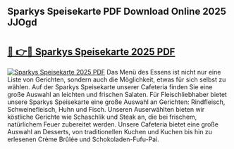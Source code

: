 ## Sparkys Speisekarte PDF Download Online 2025 JJOgd

# <h2><a href="http://gcbo6ul.nevu.top/?p=Sparkys+Speisekarte">🔗 👉🔴 Sparkys Speisekarte 2025 PDF</a></h2>

[![Sparkys Speisekarte 2025 PDF](https://i.imgur.com/dBaPXMq.png)](http://gcbo6ul.nevu.top/?p=Sparkys+Speisekarte)
Das Menü des Essens ist nicht nur eine Liste von Gerichten, sondern auch die Möglichkeit, etwas für sich selbst zu wählen. Auf der Sparkys Speisekarte unserer Cafeteria finden Sie eine große Auswahl an leichten und frischen Salaten. Für Fleischliebhaber bietet unsere Sparkys Speisekarte eine große Auswahl an Gerichten: Rindfleisch, Schweinefleisch, Huhn und Fisch. Unseren Auserwählten bieten wir köstliche Gerichte wie Schaschlik und Steak an, die bei frischem, natürlichem Feuer zubereitet werden. Unsere Cafeteria bietet eine große Auswahl an Desserts, von traditionellen Kuchen und Kuchen bis hin zu erlesenen Crème Brûlée und Schokoladen-Fufu-Pai.
